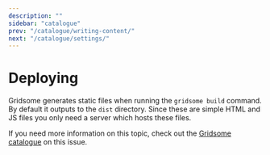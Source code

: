 ```yaml
---
description: ""
sidebar: "catalogue"
prev: "/catalogue/writing-content/"
next: "/catalogue/settings/"
---
```


# Deploying

Gridsome generates static files when running the `gridsome build` command. By default it outputs to the `dist` directory.
Since these are simple HTML and JS files you only need a server which hosts these files.

If you need more information on this topic, check out the [Gridsome catalogue](https://gridsome.org/catalogue/deploy-to-netlify/) on this issue.
